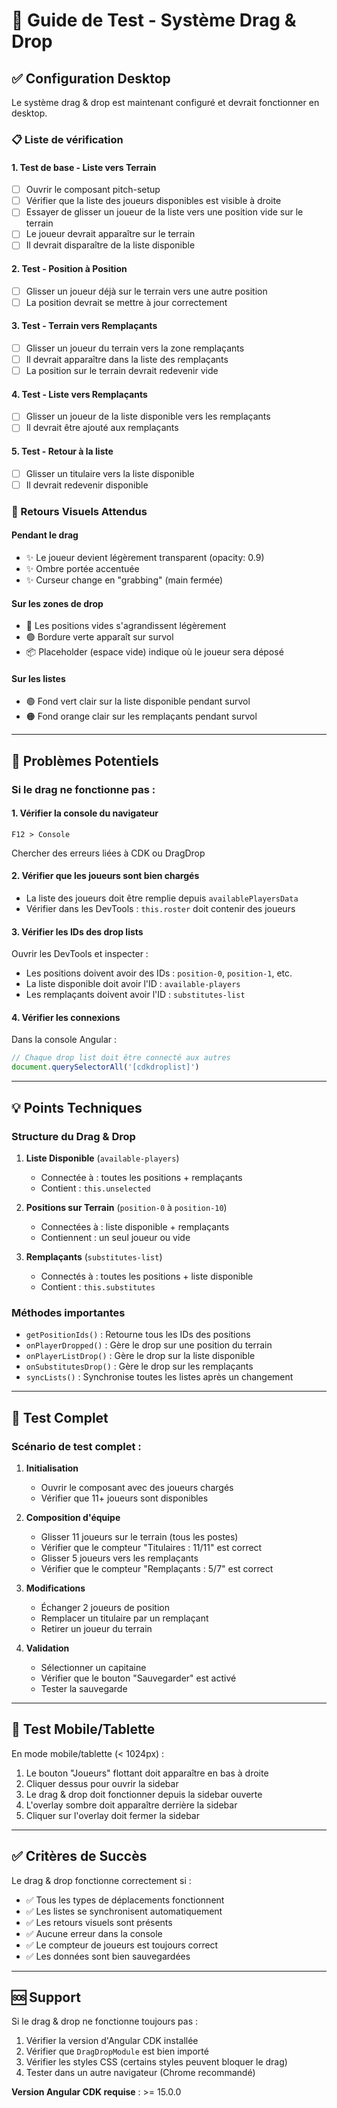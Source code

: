 # 🧪 Guide de Test - Système Drag & Drop

## ✅ Configuration Desktop

Le système drag & drop est maintenant configuré et devrait fonctionner en desktop.

### 📋 Liste de vérification

#### 1. **Test de base - Liste vers Terrain**
- [ ] Ouvrir le composant pitch-setup
- [ ] Vérifier que la liste des joueurs disponibles est visible à droite
- [ ] Essayer de glisser un joueur de la liste vers une position vide sur le terrain
- [ ] Le joueur devrait apparaître sur le terrain
- [ ] Il devrait disparaître de la liste disponible

#### 2. **Test - Position à Position**
- [ ] Glisser un joueur déjà sur le terrain vers une autre position
- [ ] La position devrait se mettre à jour correctement

#### 3. **Test - Terrain vers Remplaçants**
- [ ] Glisser un joueur du terrain vers la zone remplaçants
- [ ] Il devrait apparaître dans la liste des remplaçants
- [ ] La position sur le terrain devrait redevenir vide

#### 4. **Test - Liste vers Remplaçants**
- [ ] Glisser un joueur de la liste disponible vers les remplaçants
- [ ] Il devrait être ajouté aux remplaçants

#### 5. **Test - Retour à la liste**
- [ ] Glisser un titulaire vers la liste disponible
- [ ] Il devrait redevenir disponible

### 🎨 Retours Visuels Attendus

#### Pendant le drag
- ✨ Le joueur devient légèrement transparent (opacity: 0.9)
- ✨ Ombre portée accentuée
- ✨ Curseur change en "grabbing" (main fermée)

#### Sur les zones de drop
- 🎯 Les positions vides s'agrandissent légèrement
- 🟢 Bordure verte apparaît sur survol
- 📦 Placeholder (espace vide) indique où le joueur sera déposé

#### Sur les listes
- 🟢 Fond vert clair sur la liste disponible pendant survol
- 🟠 Fond orange clair sur les remplaçants pendant survol

---

## 🐛 Problèmes Potentiels

### Si le drag ne fonctionne pas :

#### 1. **Vérifier la console du navigateur**
```
F12 > Console
```
Chercher des erreurs liées à CDK ou DragDrop

#### 2. **Vérifier que les joueurs sont bien chargés**
- La liste des joueurs doit être remplie depuis `availablePlayersData`
- Vérifier dans les DevTools : `this.roster` doit contenir des joueurs

#### 3. **Vérifier les IDs des drop lists**
Ouvrir les DevTools et inspecter :
- Les positions doivent avoir des IDs : `position-0`, `position-1`, etc.
- La liste disponible doit avoir l'ID : `available-players`
- Les remplaçants doivent avoir l'ID : `substitutes-list`

#### 4. **Vérifier les connexions**
Dans la console Angular :
```javascript
// Chaque drop list doit être connecté aux autres
document.querySelectorAll('[cdkdroplist]')
```

---

## 💡 Points Techniques

### Structure du Drag & Drop

1. **Liste Disponible** (`available-players`)
   - Connectée à : toutes les positions + remplaçants
   - Contient : `this.unselected`

2. **Positions sur Terrain** (`position-0` à `position-10`)
   - Connectées à : liste disponible + remplaçants
   - Contiennent : un seul joueur ou vide

3. **Remplaçants** (`substitutes-list`)
   - Connectés à : toutes les positions + liste disponible
   - Contient : `this.substitutes`

### Méthodes importantes

- `getPositionIds()` : Retourne tous les IDs des positions
- `onPlayerDropped()` : Gère le drop sur une position du terrain
- `onPlayerListDrop()` : Gère le drop sur la liste disponible
- `onSubstitutesDrop()` : Gère le drop sur les remplaçants
- `syncLists()` : Synchronise toutes les listes après un changement

---

## 🎯 Test Complet

### Scénario de test complet :

1. **Initialisation**
   - Ouvrir le composant avec des joueurs chargés
   - Vérifier que 11+ joueurs sont disponibles

2. **Composition d'équipe**
   - Glisser 11 joueurs sur le terrain (tous les postes)
   - Vérifier que le compteur "Titulaires : 11/11" est correct
   - Glisser 5 joueurs vers les remplaçants
   - Vérifier que le compteur "Remplaçants : 5/7" est correct

3. **Modifications**
   - Échanger 2 joueurs de position
   - Remplacer un titulaire par un remplaçant
   - Retirer un joueur du terrain

4. **Validation**
   - Sélectionner un capitaine
   - Vérifier que le bouton "Sauvegarder" est activé
   - Tester la sauvegarde

---

## 📱 Test Mobile/Tablette

En mode mobile/tablette (< 1024px) :

1. Le bouton "Joueurs" flottant doit apparaître en bas à droite
2. Cliquer dessus pour ouvrir la sidebar
3. Le drag & drop doit fonctionner depuis la sidebar ouverte
4. L'overlay sombre doit apparaître derrière la sidebar
5. Cliquer sur l'overlay doit fermer la sidebar

---

## ✅ Critères de Succès

Le drag & drop fonctionne correctement si :

- ✅ Tous les types de déplacements fonctionnent
- ✅ Les listes se synchronisent automatiquement
- ✅ Les retours visuels sont présents
- ✅ Aucune erreur dans la console
- ✅ Le compteur de joueurs est toujours correct
- ✅ Les données sont bien sauvegardées

---

## 🆘 Support

Si le drag & drop ne fonctionne toujours pas :

1. Vérifier la version d'Angular CDK installée
2. Vérifier que `DragDropModule` est bien importé
3. Vérifier les styles CSS (certains styles peuvent bloquer le drag)
4. Tester dans un autre navigateur (Chrome recommandé)

**Version Angular CDK requise** : >= 15.0.0
